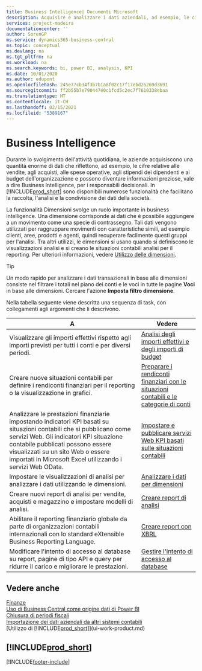 ```yaml
---
title: Business Intelligence| Documenti Microsoft
description: Acquisire e analizzare i dati aziendali, ad esempio, le cifre relative alle vendite, agli acquisti, alle spese operative, agli stipendi dei dipendenti e ai budget che possono diventare informazioni preziose, vale a dire Business Intelligence, per prendere le decisioni.
services: project-madeira
documentationcenter: ''
author: SorenGP
ms.service: dynamics365-business-central
ms.topic: conceptual
ms.devlang: na
ms.tgt_pltfrm: na
ms.workload: na
ms.search.keywords: bi, power BI, analysis, KPI
ms.date: 10/01/2020
ms.author: edupont
ms.openlocfilehash: 245e77cb34f3b7b1a8f02c17f17ebd26269d3691
ms.sourcegitcommit: ff2b55b7e790447e0c1fcd5c2ec7f7610338ebaa
ms.translationtype: HT
ms.contentlocale: it-CH
ms.lasthandoff: 02/15/2021
ms.locfileid: "5389167"
---
```

# <a name="business-intelligence"></a>Business Intelligence
Durante lo svolgimento dell'attività quotidiana, le aziende acquisiscono una quantità enorme di dati che riflettono, ad esempio, le cifre relative alle vendite, agli acquisti, alle spese operative, agli stipendi dei dipendenti e ai budget dell'organizzazione e possono diventare informazioni preziose, vale a dire Business Intelligence, per i responsabili decisionali. In [!INCLUDE[prod_short](includes/prod_short.md)] sono disponibili numerose funzionalità che facilitano la raccolta, l'analisi e la condivisione dei dati della società.

La funzionalità Dimensioni svolge un ruolo importante in business intelligence. Una dimensione corrisponde ai dati che è possibile aggiungere a un movimento come una specie di contrassegno. Tali dati vengono utilizzati per raggruppare movimenti con caratteristiche simili, ad esempio clienti, aree, prodotti e agenti, quindi recuperare facilmente questi gruppi per l'analisi. Tra altri utilizzi, le dimensioni si usano quando si definiscono le visualizzazioni analisi e si creano le situazioni contabili analisi per il reporting. Per ulteriori informazioni, vedere [Utilizzo delle dimensioni](finance-dimensions.md).

> [!TIP]
> Un modo rapido per analizzare i dati transazionali in base alle dimensioni consiste nel filtrare i totali nel piano dei conti e le voci in tutte le pagine **Voci** in base alle dimensioni. Cercare l'azione **Imposta filtro dimensione**.  

Nella tabella seguente viene descritta una sequenza di task, con collegamenti agli argomenti che li descrivono.  

| A | Vedere |
| --- | --- |
|Visualizzare gli importi effettivi rispetto agli importi previsti per tutti i conti e per diversi periodi.|[Analisi degli importi effettivi e degli importi di budget](bi-how-analyze-actual-versus-budget.md)|
|Creare nuove situazioni contabili per definire i rendiconti finanziari per il reporting o la visualizzazione in grafici.|[Preparare i rendiconti finanziari con le situazioni contabili e le categorie di conti](bi-how-work-account-schedule.md)|
|Analizzare le prestazioni finanziarie impostando indicatori KPI basati su situazioni contabili che si pubblicano come servizi Web. Gli indicatori KPI situazione contabile pubblicati possono essere visualizzati su un sito Web o essere importati in Microsoft Excel utilizzando i servizi Web OData.|[Impostare e pubblicare servizi Web KPI basati sulle situazioni contabili](bi-how-to-set-up-and-publish-kpi-web-services-based-on-account-schedules.md)|
|Impostare le visualizzazioni di analisi per analizzare i dati utilizzando le dimensioni.|[Analizzare i dati per dimensioni](bi-how-analyze-data-dimension.md)|
|Creare nuovi report di analisi per vendite, acquisti e magazzino e impostare modelli di analisi.|[Creare report di analisi](bi-how-create-analysis-views-reports.md)|
|Abilitare il reporting finanziario globale da parte di organizzazioni contabili internazionali con lo standard eXtensible Business Reporting Language.|[Creare report con XBRL](bi-create-reports-with-xbrl.md)|
|Modificare l'intento di accesso al database su report, pagine di tipo API e query per ridurre il carico e migliorare le prestazioni.|[Gestire l'intento di accesso al database](admin-data-access-intent.md)|

## <a name="see-also"></a>Vedere anche
[Finanze](finance.md)    
[Uso di Business Central come origine dati di Power BI](across-how-use-financials-data-source-powerbi.md)  
[Chiusura di periodi fiscali](year-close-years-periods.md)  
[Importazione dei dati aziendali da altri sistemi contabili](across-import-data-configuration-packages.md)  
[Utilizzo di [!INCLUDE[prod_short](includes/prod_short.md)]](ui-work-product.md)

## [!INCLUDE[prod_short](includes/free_trial_md.md)]  


[!INCLUDE[footer-include](includes/footer-banner.md)]